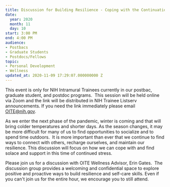 ```yaml
---
title: Discussion for Building Resilience - Coping with the Continuation of the Pandemic
date:
  year: 2020
  month: 11
  day: 10
start: 3:00 PM
end: 4:00 PM
audience:
- Postbacs
- Graduate Students
- Postdocs/Fellows
topic:
- Personal Development
- Wellness
updated_at: 2020-11-09 17:29:07.000000000 Z
---
```

This event is only for NIH Intramural Trainees currently in our postbac,
graduate student, and postdoc programs.  This session will be held
online via Zoom and the link will be distributed in NIH Trainee Listserv
announcements. If you need the link immediately please email
OITE@nih.gov. 

As we enter the next phase of the pandemic, winter is coming and that
will bring colder temperatures and shorter days. As the season changes,
it may be more difficult for many of us to find opportunities to
socialize and to spend time outdoors.  It is more important than ever
that we continue to find ways to connect with others, recharge
ourselves, and maintain our resilience. This discussion will focus on
how we can cope with and find solace and support in this time of
continued stress. 

Please join us for a discussion with OITE Wellness Advisor, Erin Gates. 
The discussion group provides a welcoming and confidential space to
explore positive and proactive ways to build resilience and self-care
skills. Even if you can\'t join us for the entire hour, we encourage you
to still attend.

 

 

 
